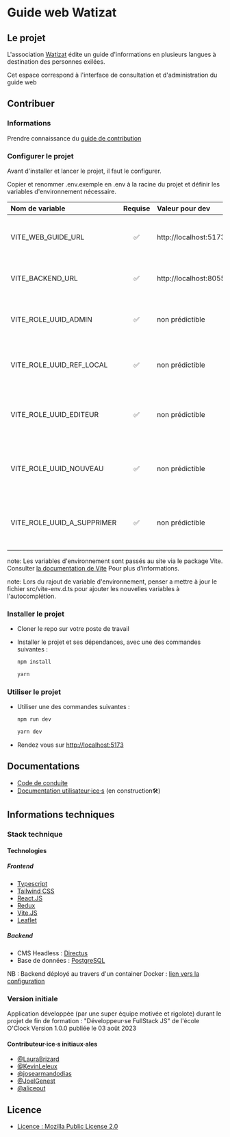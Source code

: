 # Guide web Watizat

## Le projet

L'association [Watizat](https://watizat.org) édite un guide d'informations en plusieurs langues à destination des personnes exilées.

Cet espace correspond à l'interface de consultation et d'administration du guide web

## Contribuer

### Informations

Prendre connaissance du [guide de contribution](https://github.com/Watizat/web_app/blob/main/docs/CONTRIBUTING.md)

### Configurer le projet

Avant d'installer et lancer le projet, il faut le configurer.

Copier et renommer .env.exemple en .env à la racine du projet et définir les variables d'environnement nécessaire.

| Nom de variable            |      Requise       | Valeur pour dev       | description                                                                                 |
| :------------------------- | :----------------: | :-------------------- | :------------------------------------------------------------------------------------------ |
| VITE_WEB_GUIDE_URL         | :white_check_mark: | http://localhost:5173 | Url public du site (sert de reference pour des lien hypertext dans l'appli)                 |
| VITE_BACKEND_URL           | :white_check_mark: | http://localhost:8055 | Url d'accès à la base de données. Définit par le projet Watizat/directus                    |
| VITE_ROLE_UUID_ADMIN       | :white_check_mark: | non prédictible       | UUID du role 'Watizat - admin' définit par l'instance directus d'url VITE_BACKEND_URL       |
| VITE_ROLE_UUID_REF_LOCAL   | :white_check_mark: | non prédictible       | UUID du role 'Watizat - Ref Local' définit par l'instance directus d'url VITE_BACKEND_URL   |
| VITE_ROLE_UUID_EDITEUR     | :white_check_mark: | non prédictible       | UUID du role 'Watizat - Editeur.ice' définit par l'instance directus d'url VITE_BACKEND_URL |
| VITE_ROLE_UUID_NOUVEAU     | :white_check_mark: | non prédictible       | UUID du role 'Watizat - Nouveau.lle' définit par l'instance directus d'url VITE_BACKEND_URL |
| VITE_ROLE_UUID_A_SUPPRIMER | :white_check_mark: | non prédictible       | UUID du role 'Watizat - A Supprimer' définit par l'instance directus d'url VITE_BACKEND_URL |

note: Les variables d'environnement sont passés au site via le package Vite. Consulter [la documentation de Vite](https://vitejs.dev/guide/env-and-mode) Pour plus d'informations.

note: Lors du rajout de variable d'environnement, penser a mettre à jour le fichier src/vite-env.d.ts pour ajouter les nouvelles variables à l'autocomplétion.

### Installer le projet

- Cloner le repo sur votre poste de travail

- Installer le projet et ses dépendances, avec une des commandes suivantes :

  ```bash
  npm install
  ```

  ```bash
  yarn
  ```

### Utiliser le projet

- Utiliser une des commandes suivantes :

  ```bash
  npm run dev
  ```

  ```bash
  yarn dev
  ```

- Rendez vous sur <http://localhost:5173>

## Documentations

- [Code de conduite](https://github.com/Watizat/web_app/blob/main/docs/CODE_OF_CONDUCT.md)
- [Documentation utilisateur·ice·s](https://docs.watizat.app) (en construction🛠️)

## Informations techniques

### Stack technique

#### Technologies

##### Frontend

- [Typescript](https://www.typescriptlang.org/)
- [Tailwind CSS](https://tailwindcss.com)
- [React.JS](https://react.dev/)
- [Redux](https://redux.js.org/)
- [Vite.JS](https://vitejs.dev/)
- [Leaflet](https://leafletjs.com/)

##### Backend

- CMS Headless : [Directus](https://directus.io/)
- Base de données : [PostgreSQL](https://www.postgresql.org)

NB : Backend déployé au travers d'un container Docker : [lien vers la configuration](https://docs.directus.io/self-hosted/quickstart.html)

### Version initiale

Application développée (par une super équipe motivée et rigolote) durant le projet de fin de formation : "Développeur·se FullStack JS" de l'école O'Clock
Version 1.0.0 publiée le 03 août 2023

#### Contributeur·ice·s initiaux·ales

- [@LauraBrizard](https://github.com/LauraBrizard)
- [@KevinLeleux](https://github.com/KevinLeleux)
- [@josearmandodias](https://github.com/josearmandodias)
- [@JoelGenest](https://github.com/JoelGenest)
- [@aliceout](https://github.com/aliceout)

## Licence

- [Licence : Mozilla Public License 2.0](https://github.com/Watizat/webguide-webapp/blob/main/LICENSE)
